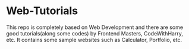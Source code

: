 # Web-Tutorials
This repo is completely based on Web Development and there are some good tutorials(along some codes) by Frontend Masters, CodeWithHarry, etc.
It contains some sample websites such as Calculator, Portfolio, etc.
